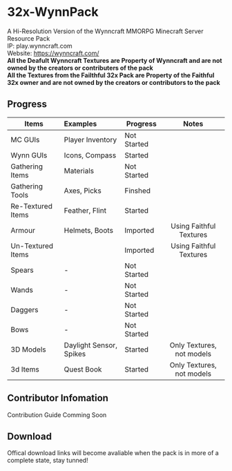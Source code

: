 # 32x-WynnPack
A Hi-Resolution Version of the Wynncraft MMORPG Minecraft Server Resource Pack <br>
IP: play.wynncraft.com <br>
Website: https://wynncraft.com/ <br>
**All the Deafult Wynncraft Textures are Property of Wynncraft and are not owned by the creators or contributers of the pack <br>**
**All the Textures from the Failthful 32x Pack are Property of the Faithful 32x owner and are not owned by the creators or contributors to the pack <br>**

## Progress
| Items        | Examples         | Progress    | Notes            |
| ------------ |:---------------- | ----------- |:----------------:|
| MC GUIs      | Player Inventory | Not Started ||
| Wynn GUIs    | Icons, Compass   | Started     ||
| Gathering Items | Materials     | Not Started ||
| Gathering Tools | Axes, Picks   | Finshed     ||
| Re-Textured Items | Feather, Flint| Started   ||
| Armour       | Helmets, Boots   | Imported    | Using Faithful Textures |
| Un-Textured Items|| Imported    | Using Faithful Textures |
| Spears       | -                | Not Started ||
| Wands        | -                | Not Started ||
| Daggers      | -                | Not Started ||
| Bows         | -                | Not Started ||
| 3D Models    | Daylight Sensor, Spikes | Started | Only Textures, not models|
| 3d Items     | Quest Book       | Started     | Only Textures, not models|


## Contributor Infomation
Contribution Guide Comming Soon

## Download

Offical download links will become avaliable when the pack is in more of a complete state, stay tunned!
